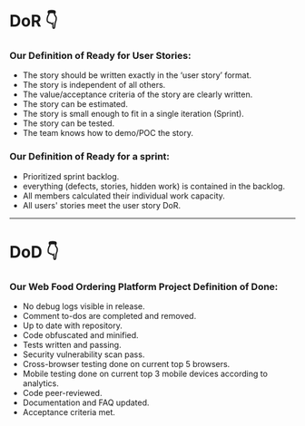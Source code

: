 # DoR 👇
### Our Definition of Ready for User Stories:
- The story should be written exactly in the ‘user story’ format.
- The story is independent of all others.
- The value/acceptance criteria of the story are clearly written.
- The story can be estimated.
- The story is small enough to fit in a single iteration (Sprint).
- The story can be tested.
- The team knows how to demo/POC the story.

### Our Definition of Ready for a sprint:
- Prioritized sprint backlog.
- everything (defects, stories, hidden work) is contained in the backlog.
- All members calculated their individual work capacity.
- All users' stories meet the user story DoR.

----
# DoD 👇
### Our Web Food Ordering Platform Project Definition of Done:
- No debug logs visible in release.
- Comment to-dos are completed and removed.
- Up to date with repository.
- Code obfuscated and minified.
- Tests written and passing.
- Security vulnerability scan pass.
- Cross-browser testing done on current top 5 browsers.
- Mobile testing done on current top 3 mobile devices according to analytics.
- Code peer-reviewed.
- Documentation and FAQ updated.
- Acceptance criteria met.
